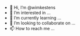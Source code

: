 - 👋 Hi, I’m @wimkestens
- 👀 I’m interested in ...
- 🌱 I’m currently learning ...
- 💞️ I’m looking to collaborate on ...
- 📫 How to reach me ...

<!---
wimkestens/wimkestens is a ✨ special ✨ repository because its `README.md` (this file) appears on your GitHub profile.
You can click the Preview link to take a look at your changes.
--->
